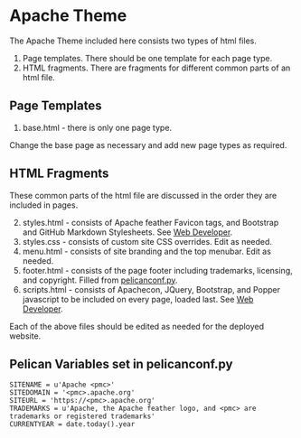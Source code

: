# Apache Theme

The Apache Theme included here consists two types of html files.

1. Page templates.
  There should be one template for each page type.
3. HTML fragments.
  There are fragments for different common parts of an html file.
  
## Page Templates

1. base.html - there is only one page type.

Change the base page as necessary and add new page types as required.

## HTML Fragments

These common parts of the html file are discussed in the order they are included in pages.

2. styles.html - consists of Apache feather Favicon tags, and Bootstrap and GitHub Markdown Stylesheets. See [Web Developer](../../../DEVELOPER.md).
3. styles.css - consists of custom site CSS overrides. Edit as needed.
4. menu.html - consists of site branding and the top menubar. Edit as needed.
5. footer.html - consists of the page footer including trademarks, licensing, and copyright. Filled from [pelicanconf.py](../../../pelicanconf.py).
6. scripts.html - consists of Apachecon, JQuery, Bootstrap, and Popper javascript to be included on every page, loaded last. See [Web Developer](../../../DEVELOPER.md).

Each of the above files should be edited as needed for the deployed website.

## Pelican Variables set in pelicanconf.py

~~~
SITENAME = u'Apache <pmc>'
SITEDOMAIN = '<pmc>.apache.org'
SITEURL = 'https://<pmc>.apache.org'
TRADEMARKS = u'Apache, the Apache feather logo, and <pmc> are trademarks or registered trademarks'
CURRENTYEAR = date.today().year
~~~
